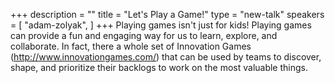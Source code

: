 +++
description = ""
title = "Let's Play a Game!"
type = "new-talk"
speakers = [
        "adam-zolyak",
]
+++
Playing games isn't just for kids!  Playing games can provide a fun and engaging way for us to learn, explore, and collaborate.  In fact, there a whole set of Innovation Games (http://www.innovationgames.com/) that can be used by teams to discover, shape, and prioritize their backlogs to work on the most valuable things.